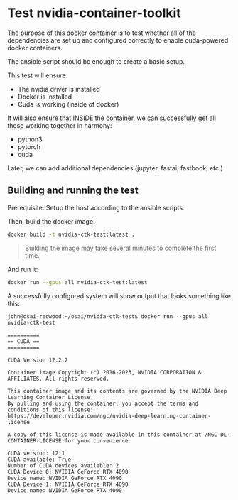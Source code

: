 # Test nvidia-container-toolkit

The purpose of this docker container is to test whether all of the dependencies are set up and configured correctly to enable cuda-powered docker containers.

The ansible script should be enough to create a basic setup.

This test will ensure:

- The nvidia driver is installed
- Docker is installed
- Cuda is working (inside of docker)

It will also ensure that INSIDE the container, we can successfully get all these working together in harmony:

- python3
- pytorch
- cuda

Later, we can add additional dependencies (jupyter, fastai, fastbook, etc.)

## Building and running the test

Prerequisite: Setup the host according to the ansible scripts.

Then, build the docker image:

```sh
docker build -t nvidia-ctk-test:latest .
```

> Building the image may take several minutes to complete the first time.

And run it:

```sh
docker run --gpus all nvidia-ctk-test:latest
```

A successfully configured system will show output that looks something like this:

```
john@osai-redwood:~/osai/nvidia-ctk-test$ docker run --gpus all nvidia-ctk-test

==========
== CUDA ==
==========

CUDA Version 12.2.2

Container image Copyright (c) 2016-2023, NVIDIA CORPORATION & AFFILIATES. All rights reserved.

This container image and its contents are governed by the NVIDIA Deep Learning Container License.
By pulling and using the container, you accept the terms and conditions of this license:
https://developer.nvidia.com/ngc/nvidia-deep-learning-container-license

A copy of this license is made available in this container at /NGC-DL-CONTAINER-LICENSE for your convenience.

CUDA version: 12.1
CUDA available: True
Number of CUDA devices available: 2
CUDA Device 0: NVIDIA GeForce RTX 4090
Device name: NVIDIA GeForce RTX 4090
CUDA Device 1: NVIDIA GeForce RTX 4090
Device name: NVIDIA GeForce RTX 4090
```
